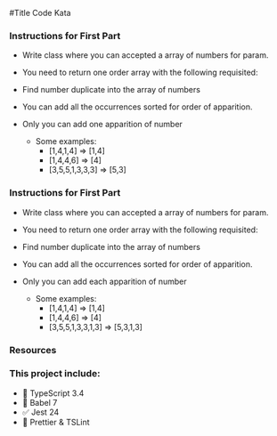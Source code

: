 #Title Code Kata

### Instructions for First Part #

- Write class where you can accepted a array of numbers for param.
- You need to return one order array with the following requisited:
- Find number duplicate into the array of numbers
- You can add all the occurrences sorted for order of apparition.
- Only you can add one apparition of number

    - Some examples:
        - [1,4,1,4] => [1,4]
        - [1,4,4,6] => [4]
        - [3,5,5,1,3,3,3] => [5,3]

### Instructions for First Part #

- Write class where you can accepted a array of numbers for param.
- You need to return one order array with the following requisited:
- Find number duplicate into the array of numbers
- You can add all the occurrences sorted for order of apparition.
- Only you can add each apparition of number

    - Some examples: 
        - [1,4,1,4] => [1,4]
        - [1,4,4,6] => [4]
        - [3,5,5,1,3,3,1,3] => [5,3,1,3]

### Resources #

### This project include: #

* 💬 TypeScript 3.4
* 📙 Babel 7
* ✅ Jest 24
* 💅 Prettier & TSLint
